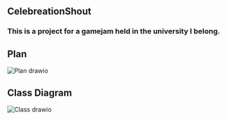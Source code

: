 ## CelebreationShout  
### This is a project for a gamejam held in the university I belong.  

## Plan
![Plan drawio](https://github.com/kedzkiest/CelebrationShout/assets/66341676/19faefa8-5fac-4d16-bd08-3b5162b42efb)

## Class Diagram
![Class drawio](https://github.com/kedzkiest/CelebrationShout/assets/66341676/269c8df3-dab4-4d29-9630-2c8ac6e9eee7)
